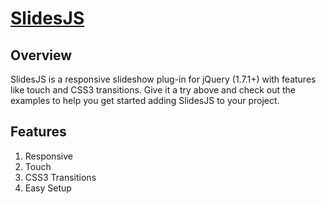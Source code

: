 [SlidesJS](http://www.slidesjs.com/)
=====================================

Overview
----------------

SlidesJS is a responsive slideshow plug-in for jQuery (1.7.1+) with features like
touch and CSS3 transitions. Give it a try above and check out the examples to help
you get started adding SlidesJS to your project.

Features
----------------

1. Responsive
2. Touch
3. CSS3 Transitions
4. Easy Setup
